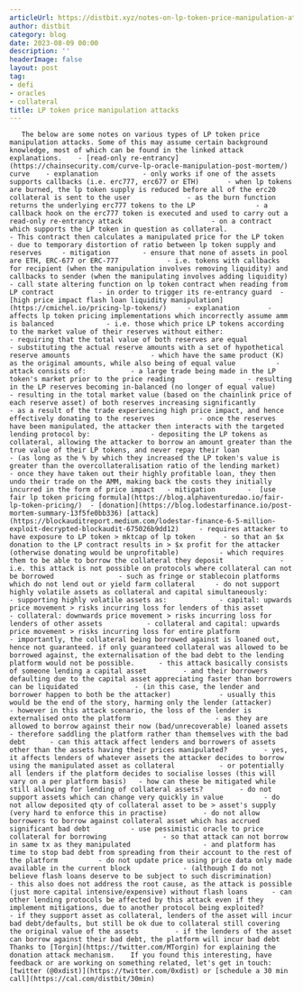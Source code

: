 ```yaml
---
articleUrl: https://distbit.xyz/notes-on-lp-token-price-manipulation-attacks
author: distbit
category: blog
date: 2023-08-09 00:00
description: ''
headerImage: false
layout: post
tag:
- defi
- oracles
- collateral
title: LP token price manipulation attacks
---
```


       The below are some notes on various types of LP token price manipulation attacks. Some of this may assume certain background knowledge, most of which can be found in the linked attack explanations.    - [read-only re-entrancy](https://chainsecurity.com/curve-lp-oracle-manipulation-post-mortem/) curve  	- explanation   		- only works if one of the assets supports callbacks (i.e. erc777, erc677 or ETH)  		- when lp tokens are burned, the lp token supply is reduced before all of the erc20 collateral is sent to the user  			- as the burn function returns the underlying erc777 tokens to the LP  				- a callback hook on the erc777 token is executed and used to carry out a read-only re-entrancy attack   					- on a contract which supports the LP token in question as collateral.  						- This contract then calculates a manipulated price for the LP token  							- due to temporary distortion of ratio between lp token supply and reserves  	- mitigation  		- ensure that none of assets in pool are ETH, ERC-677 or ERC-777  			- i.e. tokens with callbacks for recipient (when the manipulation involves removing liquidity) and callbacks to sender (when the manipulating involves adding liquidity)  		- call state altering function on lp token contract when reading from LP contract  			- in order to trigger its re-entrancy guard  - [high price impact flash loan liquidity manipulation](https://cmichel.io/pricing-lp-tokens/)  	- explanation  		- affects lp token pricing implementations which incorrectly assume amm is balanced  			- i.e. those which price LP tokens according to the market value of their reserves without either:  				- requiring that the total value of both reserves are equal  				- substituting the actual reserve amounts with a set of hypothetical reserve amounts  					- which have the same product (K) as the original amounts, while also being of equal value  		- attack consists of:  			- a large trade being made in the LP token's market prior to the price reading  				- resulting in the LP reserves becoming in-balanced (no longer of equal value)  				- resulting in the total market value (based on the chainlink price of each reserve asset) of both reserves increasing significantly  					- as a result of the trade experiencing high price impact, and hence effectively donating to the reserves  			- once the reserves have been manipulated, the attacker then interacts with the targeted lending protocol by:  				- depositing the LP tokens as collateral, allowing the attacker to borrow an amount greater than the true value of their LP tokens, and never repay their loan  					- (as long as the % by which they increased the LP token's value is greater than the overcollateralisation ratio of the lending market)  			- once they have taken out their highly profitable loan, they then undo their trade on the AMM, making back the costs they initially incurred in the form of price impact  	- mitigation  		-  [use fair lp token pricing formula](https://blog.alphaventuredao.io/fair-lp-token-pricing/)  - [donation](https://blog.lodestarfinance.io/post-mortem-summary-13f5fe0bb336) [attack](https://blockauditreport.medium.com/lodestar-finance-6-5-million-exploit-decrypted-blockaudit-675026b9dd12)  	- requires attacker to have exposure to LP token > mktcap of lp token  		- so that an $x donation to the LP contract results in > $x profit for the attacker (otherwise donating would be unprofitable)  		- which requires them to be able to borrow the collateral they deposit  			- i.e. this attack is not possible on protocols where collateral can not be borrowed  				- such as fringe or stablecoin platforms which do not lend out or yield farm collateral  	- do not support highly volatile assets as collateral and capital simultaneously:  		- supporting highly volatile assets as:  			- capital: upwards price movement > risks incurring loss for lenders of this asset  			- collateral: downwards price movement > risks incurring loss for lenders of other assets  			- collateral and capital: upwards price movement > risks incurring loss for entire platform   				- importantly, the collateral being borrowed against is loaned out, hence not guaranteed. if only guaranteed collateral was allowed to be borrowed against, the externalisation of the bad debt to the lending platform would not be possible.   	- this attack basically consists of someone lending a capital asset  		- and their borrowers defaulting due to the capital asset appreciating faster than borrowers can be liquidated  			- (in this case, the lender and borrower happen to both be the attacker)  			- usually this would be the end of the story, harming only the lender (attacker)  				- however in this attack scenario, the loss of the lender is externalised onto the platform  					- as they are allowed to borrow against their now (bad/unrecoverable) loaned assets  						- therefore saddling the platform rather than themselves with the bad debt  	- can this attack affect lenders and borrowers of assets other than the assets having their prices manipulated?  		- yes, it affects lenders of whatever assets the attacker decides to borrow using the manipulated asset as collateral  			- or potentially all lenders if the platform decides to socialise losses (this will vary on a per platform basis)  	- how can these be mitigated while still allowing for lending of collateral assets?  		- do not support assets which can change very quickly in value  		- do not allow deposited qty of collateral asset to be > asset's supply (very hard to enforce this in practise)  		- do not allow borrowers to borrow against collateral asset which has accrued significant bad debt  		- use pessimistic oracle to price collateral for borrowing  			- so that attack can not borrow in same tx as they manipulated  				- and platform has time to stop bad debt from spreading from their account to the rest of the platform  		- do not update price using price data only made available in the current block  			- (although I do not believe flash loans deserve to be subject to such discrimination)  			- this also does not address the root cause, as the attack is possible (just more capital intensive/expensive) without flash loans  	- can other lending protocols be affected by this attack even if they implement mitigations, due to another protocol being exploited?  		- if they support asset as collateral, lenders of the asset will incur bad debt/defaults, but still be ok due to collateral still covering the original value of the assets  		- if the lenders of the asset can borrow against their bad debt, the platform will incur bad debt      Thanks to [Torgin](https://twitter.com/MTorgin) for explaining the donation attack mechanism.    If you found this interesting, have feedback or are working on something related, let's get in touch: [twitter (@0xdist)](https://twitter.com/0xdist) or [schedule a 30 min call](https://cal.com/distbit/30min)